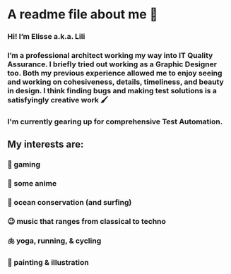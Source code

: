 # A readme file about me 🌻

### Hi! I’m Elisse a.k.a. Lili

### I’m a professional architect working my way into IT Quality Assurance. I briefly tried out working as a Graphic Designer too. Both my previous experience allowed me to enjoy seeing and working on cohesiveness, details, timeliness, and beauty in design. I think finding bugs and making test solutions is a satisfyingly creative work 🖌

### I'm currently gearing up for comprehensive Test Automation.

## My interests are:
### 🦄 gaming
### 🍿 some anime
### 🌊 ocean conservation (and surfing)
### 😉 music that ranges from classical to techno
### 🫁 yoga, running, & cycling
### 🎨 painting & illustration
